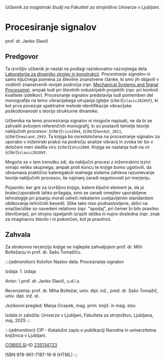 *Učbenik za magistrski študij na Fakulteti za strojništvo Univerze v Ljubljani.*
# Procesiranje signalov
prof. dr. Janko Slavič



## Predgovor

Ta izvršljiv učbenik je nastal na podlagi raziskovalno-razvojnega dela [Laboratorija za dinamiko strojev in konstrukcij](https://www.ladisk.si). *Procesiranje signalov* ni samo ključnega pomena za številne znanstvene članke, ki smo jih objavili v vodilnih znanstvenih revijah področja (npr. [Mechanical Systems and Signal Processing](https://www.sciencedirect.com/journal/mechanical-systems-and-signal-processing)), ampak tudi pri številnih industrijskih projektih (npr. pri kontroli kvalitete izdelkov). Procesiranje signalov predstavlja tudi pomemben del monografije na temo vibracijskega utrujanja (glejte {cite:t}`slavic2020VF`), ki kot prva povezuje spektralne metode identifikacije vibracijske poškodovanosti s teorijo strukturne dinamike.

Učbenika na temo procesiranja signalov ni mogoče napisati, ne da bi se zahvalili avtorjem referenčnih monografij, ki so postavili temelje teorije naključnih procesov: {cite:t}`rice1944`, {cite:t}`bendat_2011`, {cite:t}`newland_1993`. Ta knjiga bo osredotočena na procesiranje signalov za uporabo v inženirski praksi na področju analize vibracij in zvoka ter bo v določeni meri sledila viru {cite:t}`shin2008`. Knjiga se naslanja tudi na vir {cite:t}`slavic2020VF`. 

Mogoče se v tem trenutku zdi, da naključni procesi z inženirskimi izzivi nimajo veliko skupnega, ampak proti koncu te knjige bomo ugotovili, da obravnava praktično kateregakoli realnega sistema zahteva razumevanje teorije naključnih procesov, še najmanj zaradi negotovosti pri merjenju.

Pojasnilo: ker gre za izvršljivo knjigo, katere ključni element je, da jo bralec/uporabnik lahko prilagaja, smo se zaradi omejitev uporabljene tehnologije pri pisanju morali odreči nekaterim uveljavljenim standardom oblikovanja tehničnih besedil. Slike tako niso podnaslovljene, sklici na enačbe/slike so navedeni relativno (npr. "spodaj", pri čemer bi bilo pravilno številčenje), pri strojno izpeljanih izrazih oblika ni nujno dosledna (npr. znak za imaginarno število $\textrm{i}$ ni pokončen, kot je pravilno).

## Zahvala

Za strokovno recenzijo knjige se najlepše zahvaljujem prof. dr. Mihi Boltežarju in prof. dr. Sašu Tomažiču.

:::{admonition} Kolofon
Naslov dela: Procesiranje signalov

Izdaja: 1. izdaja

Avtor: \\
prof. dr. Janko Slavič, u.d.i.s.

Recenzenta: 
prof. dr. Miha Boltežar, univ. dipl. inž.,
pred. dr. Sašo Tomažič, univ. dipl. inž. el.

Jezikovni pregled: 
Manja Ocepek, mag. prim. knjiž. in mag. slov.

Izdala in založila: Univerza v Ljubljani, Fakulteta za strojništvo, Ljubljana, maj, 2025
:::

:::{admonition} CIP - Kataložni zapis o publikaciji
Narodna in univerzitetna knjižnica v Ljubljani.

[COBISS.SI](http://COBISS.SI)-ID [235134723](https://plus.cobiss.net/cobiss/si/sl/bib/235134723)

ISBN 978-961-7187-16-8 (HTML)
:::